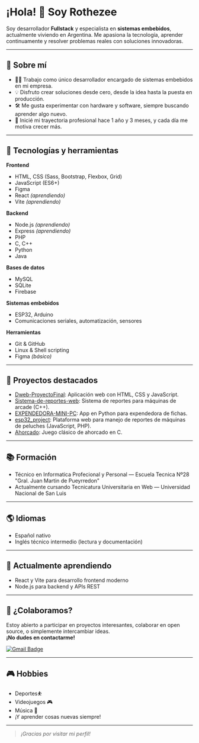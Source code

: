 # ¡Hola! 👋 Soy Rothezee

Soy desarrollador **Fullstack** y especialista en **sistemas embebidos**, actualmente viviendo en Argentina. Me apasiona la tecnología, aprender continuamente y resolver problemas reales con soluciones innovadoras.

---

## 🚀 Sobre mí

- 👨‍💻 Trabajo como único desarrollador encargado de sistemas embebidos en mi empresa.
- 💡 Disfruto crear soluciones desde cero, desde la idea hasta la puesta en producción.
- 🛠️ Me gusta experimentar con hardware y software, siempre buscando aprender algo nuevo.
- 📆 Inicié mi trayectoria profesional hace 1 año y 3 meses, y cada día me motiva crecer más.

---

## 🧰 Tecnologías y herramientas

**Frontend**
- HTML, CSS (Sass, Bootstrap, Flexbox, Grid)
- JavaScript (ES6+)
- Figma
- React *(aprendiendo)*
- Vite *(aprendiendo)*

**Backend**
- Node.js *(aprendiendo)*
- Express *(aprendiendo)*
- PHP
- C, C++
- Python
- Java

**Bases de datos**
- MySQL
- SQLite
- Firebase

**Sistemas embebidos**
- ESP32, Arduino
- Comunicaciones seriales, automatización, sensores

**Herramientas**
- Git & GitHub
- Linux & Shell scripting
- Figma *(básico)*

---

## 💼 Proyectos destacados

- [Dweb-ProyectoFinal](https://github.com/Rothezee/Dweb-ProyectoFinal): Aplicación web con HTML, CSS y JavaScript.
- [Sistema-de-reportes-web](https://github.com/Rothezee/Sistema-de-reportes-web): Sistema de reportes para máquinas de arcade (C++).
- [EXPENDEDORA-MINI-PC](https://github.com/Rothezee/EXPENDEDORA-MINI-PC): App en Python para expendedora de fichas.
- [esp32_project](https://github.com/Rothezee/esp32_project): Plataforma web para manejo de reportes de máquinas de peluches (JavaScript, PHP).
- [Ahorcado](https://github.com/Rothezee/Ahorcado): Juego clásico de ahorcado en C.

---

## 📚 Formación

- Técnico en Informatica Profecional y Personal — Escuela Tecnica Nº28 "Gral. Juan Martin de Pueyrredon"
- Actualmente cursando Tecnicatura Universitaria en Web — Universidad Nacional de San Luis

---

## 🌎 Idiomas

- Español nativo
- Inglés técnico intermedio (lectura y documentación)

---

## 🌱 Actualmente aprendiendo

- React y Vite para desarrollo frontend moderno
- Node.js para backend y APIs REST

---

## 🤝 ¿Colaboramos?

Estoy abierto a participar en proyectos interesantes, colaborar en open source, o simplemente intercambiar ideas.  
**¡No dudes en contactarme!**

[![Gmail Badge](https://img.shields.io/badge/-rothalan83@gmail.com-c14438?style=flat-square&logo=Gmail&logoColor=white&link=mailto:tuemail@gmail.com)](mailto:rothalan83@gmail.com)

---

## 🎮 Hobbies

- Deportes⛹️
- Videojuegos 🎮
- Música 🎵
- ¡Y aprender cosas nuevas siempre!

---

> *¡Gracias por visitar mi perfil!*
